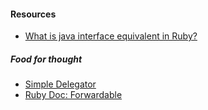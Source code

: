 #### Resources
- [What is java interface equivalent in Ruby?](http://stackoverflow.com/questions/4437291/what-is-java-interface-equivalent-in-ruby)

##### Food for thought
- [Simple Delegator](https://ruby-doc.org/stdlib-2.2.3/libdoc/delegate/rdoc/SimpleDelegator.html)
- [Ruby Doc: Forwardable](http://ruby-doc.org/stdlib-2.0.0/libdoc/forwardable/rdoc/Forwardable.html)
